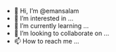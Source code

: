 - 👋 Hi, I’m @emansalam
- 👀 I’m interested in ...
- 🌱 I’m currently learning ...
- 💞️ I’m looking to collaborate on ...
- 📫 How to reach me ...

<!---
emansalam/emansalam is a ✨ special ✨ repository because its `README.md` (this file) appears on your GitHub profile.
You can click the Preview link to take a look at your changes.
--->
